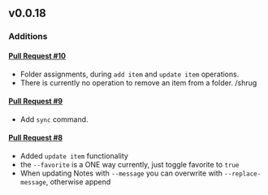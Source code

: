 ## v0.0.18

### Additions

#### [Pull Request #10](https://github.com/Maahsome/bwca/pull/10)

- Folder assignments, during `add item` and `update item` operations.
- There is currently no operation to remove an item from a folder.  ﻿﻿﻿/shrug

#### [Pull Request #9](https://github.com/Maahsome/bwca/pull/9)

- Add `sync` command.

#### [Pull Request #8](https://github.com/Maahsome/bwca/pull/8)

- Added `update item` functionality
- the `--favorite` is a ONE way currently, just toggle favorite to `true`
- When updating Notes with `--message` you can overwrite with `--replace-message`, otherwise append

